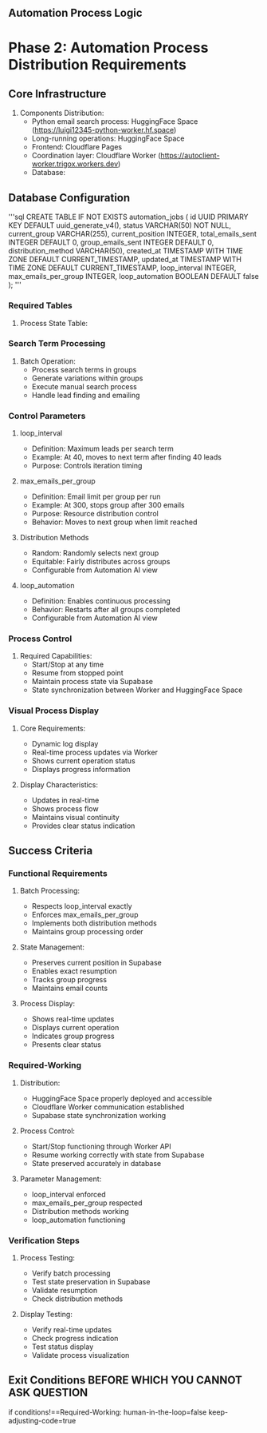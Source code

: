
## Automation Process Logic
# Phase 2: Automation Process Distribution Requirements

## Core Infrastructure
1. Components Distribution:
   - Python email search process: HuggingFace Space (https://luigi12345-python-worker.hf.space)
   - Long-running operations: HuggingFace Space
   - Frontend: Cloudflare Pages 
   - Coordination layer: Cloudflare Worker (https://autoclient-worker.trigox.workers.dev)
   - Database: 

## Database Configuration
'''sql
CREATE TABLE IF NOT EXISTS automation_jobs (
    id UUID PRIMARY KEY DEFAULT uuid_generate_v4(),
    status VARCHAR(50) NOT NULL,
    current_group VARCHAR(255),
    current_position INTEGER,
    total_emails_sent INTEGER DEFAULT 0,
    group_emails_sent INTEGER DEFAULT 0,
    distribution_method VARCHAR(50),
    created_at TIMESTAMP WITH TIME ZONE DEFAULT CURRENT_TIMESTAMP,
    updated_at TIMESTAMP WITH TIME ZONE DEFAULT CURRENT_TIMESTAMP,
    loop_interval INTEGER,
    max_emails_per_group INTEGER,
    loop_automation BOOLEAN DEFAULT false
);
'''


### Required Tables
1. Process State Table:

### Search Term Processing
1. Batch Operation:
   - Process search terms in groups
   - Generate variations within groups
   - Execute manual search process
   - Handle lead finding and emailing

### Control Parameters
1. loop_interval
   - Definition: Maximum leads per search term
   - Example: At 40, moves to next term after finding 40 leads
   - Purpose: Controls iteration timing

2. max_emails_per_group
   - Definition: Email limit per group per run
   - Example: At 300, stops group after 300 emails
   - Purpose: Resource distribution control
   - Behavior: Moves to next group when limit reached

3. Distribution Methods
   - Random: Randomly selects next group
   - Equitable: Fairly distributes across groups
   - Configurable from Automation AI view

4. loop_automation
   - Definition: Enables continuous processing
   - Behavior: Restarts after all groups completed
   - Configurable from Automation AI view

### Process Control
1. Required Capabilities:
   - Start/Stop at any time
   - Resume from stopped point
   - Maintain process state via Supabase
   - State synchronization between Worker and HuggingFace Space

### Visual Process Display
1. Core Requirements:
   - Dynamic log display
   - Real-time process updates via Worker
   - Shows current operation status
   - Displays progress information

2. Display Characteristics:
   - Updates in real-time
   - Shows process flow
   - Maintains visual continuity
   - Provides clear status indication

## Success Criteria

### Functional Requirements
1. Batch Processing:
   - Respects loop_interval exactly
   - Enforces max_emails_per_group
   - Implements both distribution methods
   - Maintains group processing order

2. State Management:
   - Preserves current position in Supabase
   - Enables exact resumption
   - Tracks group progress
   - Maintains email counts

3. Process Display:
   - Shows real-time updates
   - Displays current operation
   - Indicates group progress
   - Presents clear status



### Required-Working
1. Distribution:
   - HuggingFace Space properly deployed and accessible
   - Cloudflare Worker communication established
   - Supabase state synchronization working

2. Process Control:
   - Start/Stop functioning through Worker API
   - Resume working correctly with state from Supabase
   - State preserved accurately in database

3. Parameter Management:
   - loop_interval enforced
   - max_emails_per_group respected
   - Distribution methods working
   - loop_automation functioning

### Verification Steps
1. Process Testing:
   - Verify batch processing
   - Test state preservation in Supabase
   - Validate resumption
   - Check distribution methods

2. Display Testing:
   - Verify real-time updates
   - Check progress indication
   - Test status display
   - Validate process visualization



## Exit Conditions BEFORE WHICH YOU CANNOT ASK QUESTION
if conditions!==Required-Working: 
    human-in-the-loop=false
    keep-adjusting-code=true